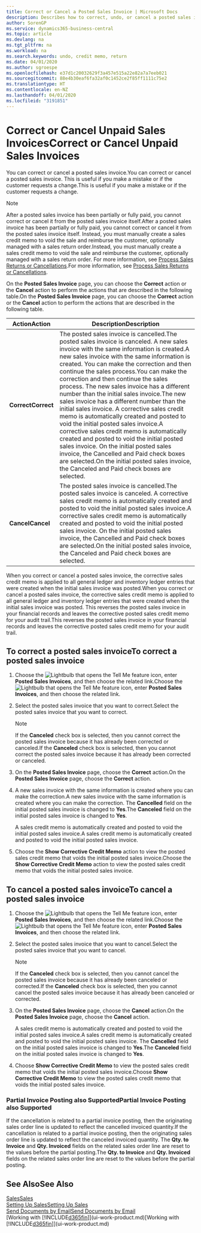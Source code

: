```yaml
---
title: Correct or Cancel a Posted Sales Invoice | Microsoft Docs
description: Describes how to correct, undo, or cancel a posted sales invoice and apply a sales credit memo.
author: SorenGP
ms.service: dynamics365-business-central
ms.topic: article
ms.devlang: na
ms.tgt_pltfrm: na
ms.workload: na
ms.search.keywords: undo, credit memo, return
ms.date: 04/01/2020
ms.author: sgroespe
ms.openlocfilehash: e37d1c20032629f3a457e515a22e82a7a7eeb021
ms.sourcegitcommit: 88e4b30eaf6fa32af0c1452ce2f85ff1111c75e2
ms.translationtype: HT
ms.contentlocale: en-NZ
ms.lasthandoff: 04/01/2020
ms.locfileid: "3191851"
---
```

# <a name="correct-or-cancel-unpaid-sales-invoices"></a><span data-ttu-id="ef6f6-103">Correct or Cancel Unpaid Sales Invoices</span><span class="sxs-lookup"><span data-stu-id="ef6f6-103">Correct or Cancel Unpaid Sales Invoices</span></span>
<span data-ttu-id="ef6f6-104">You can correct or cancel a posted sales invoice.</span><span class="sxs-lookup"><span data-stu-id="ef6f6-104">You can correct or cancel a posted sales invoice.</span></span> <span data-ttu-id="ef6f6-105">This is useful if you make a mistake or if the customer requests a change.</span><span class="sxs-lookup"><span data-stu-id="ef6f6-105">This is useful if you make a mistake or if the customer requests a change.</span></span>

> [!NOTE]  
>   <span data-ttu-id="ef6f6-106">After a posted sales invoice has been partially or fully paid, you cannot correct or cancel it from the posted sales invoice itself.</span><span class="sxs-lookup"><span data-stu-id="ef6f6-106">After a posted sales invoice has been partially or fully paid, you cannot correct or cancel it from the posted sales invoice itself.</span></span> <span data-ttu-id="ef6f6-107">Instead, you must manually create a sales credit memo to void the sale and reimburse the customer, optionally managed with a sales return order.</span><span class="sxs-lookup"><span data-stu-id="ef6f6-107">Instead, you must manually create a sales credit memo to void the sale and reimburse the customer, optionally managed with a sales return order.</span></span> <span data-ttu-id="ef6f6-108">For more information, see [Process Sales Returns or Cancellations](sales-how-process-sales-returns-cancellations.md).</span><span class="sxs-lookup"><span data-stu-id="ef6f6-108">For more information, see [Process Sales Returns or Cancellations](sales-how-process-sales-returns-cancellations.md).</span></span>

<span data-ttu-id="ef6f6-109">On the **Posted Sales Invoice** page, you can choose the **Correct** action or the **Cancel** action to perform the actions that are described in the following table.</span><span class="sxs-lookup"><span data-stu-id="ef6f6-109">On the **Posted Sales Invoice** page, you can choose the **Correct** action or the **Cancel** action to perform the actions that are described in the following table.</span></span>

| <span data-ttu-id="ef6f6-110">Action</span><span class="sxs-lookup"><span data-stu-id="ef6f6-110">Action</span></span> | <span data-ttu-id="ef6f6-111">Description</span><span class="sxs-lookup"><span data-stu-id="ef6f6-111">Description</span></span> |
| --- | --- |
| <span data-ttu-id="ef6f6-112">**Correct**</span><span class="sxs-lookup"><span data-stu-id="ef6f6-112">**Correct**</span></span> |<span data-ttu-id="ef6f6-113">The posted sales invoice is cancelled.</span><span class="sxs-lookup"><span data-stu-id="ef6f6-113">The posted sales invoice is canceled.</span></span> <span data-ttu-id="ef6f6-114">A new sales invoice with the same information is created.</span><span class="sxs-lookup"><span data-stu-id="ef6f6-114">A new sales invoice with the same information is created.</span></span> <span data-ttu-id="ef6f6-115">You can make the correction and then continue the sales process.</span><span class="sxs-lookup"><span data-stu-id="ef6f6-115">You can make the correction and then continue the sales process.</span></span> <span data-ttu-id="ef6f6-116">The new sales invoice has a different number than the initial sales invoice.</span><span class="sxs-lookup"><span data-stu-id="ef6f6-116">The new sales invoice has a different number than the initial sales invoice.</span></span> <span data-ttu-id="ef6f6-117">A corrective sales credit memo is automatically created and posted to void the initial posted sales invoice.</span><span class="sxs-lookup"><span data-stu-id="ef6f6-117">A corrective sales credit memo is automatically created and posted to void the initial posted sales invoice.</span></span> <span data-ttu-id="ef6f6-118">On the initial posted sales invoice, the Cancelled and Paid check boxes are selected.</span><span class="sxs-lookup"><span data-stu-id="ef6f6-118">On the initial posted sales invoice, the Canceled and Paid check boxes are selected.</span></span> |
| <span data-ttu-id="ef6f6-119">**Cancel**</span><span class="sxs-lookup"><span data-stu-id="ef6f6-119">**Cancel**</span></span> |<span data-ttu-id="ef6f6-120">The posted sales invoice is cancelled.</span><span class="sxs-lookup"><span data-stu-id="ef6f6-120">The posted sales invoice is canceled.</span></span> <span data-ttu-id="ef6f6-121">A corrective sales credit memo is automatically created and posted to void the initial posted sales invoice.</span><span class="sxs-lookup"><span data-stu-id="ef6f6-121">A corrective sales credit memo is automatically created and posted to void the initial posted sales invoice.</span></span> <span data-ttu-id="ef6f6-122">On the initial posted sales invoice, the Cancelled and Paid check boxes are selected.</span><span class="sxs-lookup"><span data-stu-id="ef6f6-122">On the initial posted sales invoice, the Canceled and Paid check boxes are selected.</span></span> |

<span data-ttu-id="ef6f6-123">When you correct or cancel a posted sales invoice, the corrective sales credit memo is applied to all general ledger and inventory ledger entries that were created when the initial sales invoice was posted.</span><span class="sxs-lookup"><span data-stu-id="ef6f6-123">When you correct or cancel a posted sales invoice, the corrective sales credit memo is applied to all general ledger and inventory ledger entries that were created when the initial sales invoice was posted.</span></span> <span data-ttu-id="ef6f6-124">This reverses the posted sales invoice in your financial records and leaves the corrective posted sales credit memo for your audit trail.</span><span class="sxs-lookup"><span data-stu-id="ef6f6-124">This reverses the posted sales invoice in your financial records and leaves the corrective posted sales credit memo for your audit trail.</span></span>

## <a name="to-correct-a-posted-sales-invoice"></a><span data-ttu-id="ef6f6-125">To correct a posted sales invoice</span><span class="sxs-lookup"><span data-stu-id="ef6f6-125">To correct a posted sales invoice</span></span>
1. <span data-ttu-id="ef6f6-126">Choose the ![Lightbulb that opens the Tell Me feature](media/ui-search/search_small.png "Tell me what you want to do") icon, enter **Posted Sales Invoices**, and then choose the related link.</span><span class="sxs-lookup"><span data-stu-id="ef6f6-126">Choose the ![Lightbulb that opens the Tell Me feature](media/ui-search/search_small.png "Tell me what you want to do") icon, enter **Posted Sales Invoices**, and then choose the related link.</span></span>  
2. <span data-ttu-id="ef6f6-127">Select the posted sales invoice that you want to correct.</span><span class="sxs-lookup"><span data-stu-id="ef6f6-127">Select the posted sales invoice that you want to correct.</span></span>

    > [!NOTE]  
    >   <span data-ttu-id="ef6f6-128">If the **Canceled** check box is selected, then you cannot correct the posted sales invoice because it has already been corrected or canceled.</span><span class="sxs-lookup"><span data-stu-id="ef6f6-128">If the **Canceled** check box is selected, then you cannot correct the posted sales invoice because it has already been corrected or canceled.</span></span>
3. <span data-ttu-id="ef6f6-129">On the **Posted Sales Invoice** page, choose the **Correct** action.</span><span class="sxs-lookup"><span data-stu-id="ef6f6-129">On the **Posted Sales Invoice** page, choose the **Correct** action.</span></span>  
4. <span data-ttu-id="ef6f6-130">A new sales invoice with the same information is created where you can make the correction.</span><span class="sxs-lookup"><span data-stu-id="ef6f6-130">A new sales invoice with the same information is created where you can make the correction.</span></span> <span data-ttu-id="ef6f6-131">The **Cancelled** field on the initial posted sales invoice is changed to **Yes**.</span><span class="sxs-lookup"><span data-stu-id="ef6f6-131">The **Canceled** field on the initial posted sales invoice is changed to **Yes**.</span></span>

    <span data-ttu-id="ef6f6-132">A sales credit memo is automatically created and posted to void the initial posted sales invoice.</span><span class="sxs-lookup"><span data-stu-id="ef6f6-132">A sales credit memo is automatically created and posted to void the initial posted sales invoice.</span></span>
5. <span data-ttu-id="ef6f6-133">Choose the **Show Corrective Credit Memo** action to view the posted sales credit memo that voids the initial posted sales invoice.</span><span class="sxs-lookup"><span data-stu-id="ef6f6-133">Choose the **Show Corrective Credit Memo** action to view the posted sales credit memo that voids the initial posted sales invoice.</span></span>

## <a name="to-cancel-a-posted-sales-invoice"></a><span data-ttu-id="ef6f6-134">To cancel a posted sales invoice</span><span class="sxs-lookup"><span data-stu-id="ef6f6-134">To cancel a posted sales invoice</span></span>
1. <span data-ttu-id="ef6f6-135">Choose the ![Lightbulb that opens the Tell Me feature](media/ui-search/search_small.png "Tell me what you want to do") icon, enter **Posted Sales Invoices**, and then choose the related link.</span><span class="sxs-lookup"><span data-stu-id="ef6f6-135">Choose the ![Lightbulb that opens the Tell Me feature](media/ui-search/search_small.png "Tell me what you want to do") icon, enter **Posted Sales Invoices**, and then choose the related link.</span></span>  
2. <span data-ttu-id="ef6f6-136">Select the posted sales invoice that you want to cancel.</span><span class="sxs-lookup"><span data-stu-id="ef6f6-136">Select the posted sales invoice that you want to cancel.</span></span>

    > [!NOTE]  
    >   <span data-ttu-id="ef6f6-137">If the **Canceled** check box is selected, then you cannot cancel the posted sales invoice because it has already been canceled or corrected.</span><span class="sxs-lookup"><span data-stu-id="ef6f6-137">If the **Canceled** check box is selected, then you cannot cancel the posted sales invoice because it has already been canceled or corrected.</span></span>
3. <span data-ttu-id="ef6f6-138">On the **Posted Sales Invoice** page, choose the **Cancel** action.</span><span class="sxs-lookup"><span data-stu-id="ef6f6-138">On the **Posted Sales Invoice** page, choose the **Cancel** action.</span></span>

    <span data-ttu-id="ef6f6-139">A sales credit memo is automatically created and posted to void the initial posted sales invoice.</span><span class="sxs-lookup"><span data-stu-id="ef6f6-139">A sales credit memo is automatically created and posted to void the initial posted sales invoice.</span></span> <span data-ttu-id="ef6f6-140">The **Cancelled** field on the initial posted sales invoice is changed to **Yes**.</span><span class="sxs-lookup"><span data-stu-id="ef6f6-140">The **Canceled** field on the initial posted sales invoice is changed to **Yes**.</span></span>
4. <span data-ttu-id="ef6f6-141">Choose **Show Corrective Credit Memo** to view the posted sales credit memo that voids the initial posted sales invoice.</span><span class="sxs-lookup"><span data-stu-id="ef6f6-141">Choose **Show Corrective Credit Memo** to view the posted sales credit memo that voids the initial posted sales invoice.</span></span>

### <a name="partial-invoice-posting-also-supported"></a><span data-ttu-id="ef6f6-142">Partial Invoice Posting also Supported</span><span class="sxs-lookup"><span data-stu-id="ef6f6-142">Partial Invoice Posting also Supported</span></span>
<span data-ttu-id="ef6f6-143">If the cancellation is related to a partial invoice posting, then the originating sales order line is updated to reflect the cancelled invoiced quantity.</span><span class="sxs-lookup"><span data-stu-id="ef6f6-143">If the cancellation is related to a partial invoice posting, then the originating sales order line is updated to reflect the canceled invoiced quantity.</span></span> <span data-ttu-id="ef6f6-144">The **Qty. to Invoice** and **Qty. Invoiced** fields on the related sales order line are reset to the values before the partial posting.</span><span class="sxs-lookup"><span data-stu-id="ef6f6-144">The **Qty. to Invoice** and **Qty. Invoiced** fields on the related sales order line are reset to the values before the partial posting.</span></span>

## <a name="see-also"></a><span data-ttu-id="ef6f6-145">See Also</span><span class="sxs-lookup"><span data-stu-id="ef6f6-145">See Also</span></span>
[<span data-ttu-id="ef6f6-146">Sales</span><span class="sxs-lookup"><span data-stu-id="ef6f6-146">Sales</span></span>](sales-manage-sales.md)  
[<span data-ttu-id="ef6f6-147">Setting Up Sales</span><span class="sxs-lookup"><span data-stu-id="ef6f6-147">Setting Up Sales</span></span>](sales-setup-sales.md)  
[<span data-ttu-id="ef6f6-148">Send Documents by Email</span><span class="sxs-lookup"><span data-stu-id="ef6f6-148">Send Documents by Email</span></span>](ui-how-send-documents-email.md)  
<span data-ttu-id="ef6f6-149">[Working with [!INCLUDE[d365fin](includes/d365fin_md.md)]](ui-work-product.md)</span><span class="sxs-lookup"><span data-stu-id="ef6f6-149">[Working with [!INCLUDE[d365fin](includes/d365fin_md.md)]](ui-work-product.md)</span></span>
